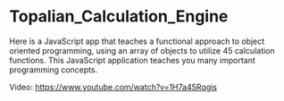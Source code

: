 # Topalian_Calculation_Engine
Here is a JavaScript app that teaches a functional approach to object oriented programming, using an array of objects to utilize 45 calculation functions. This JavaScript application teaches you many important programming concepts.

Video: https://www.youtube.com/watch?v=1H7a45Rqgis
